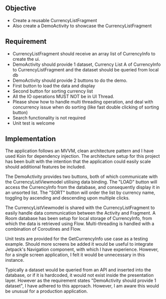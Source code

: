 ## Objective
- Create a reusable CurrencyListFragment
- Also create a DemoActivity to showcase the CurrencyListFragment

## Requirement
- CurrencyListFragment should receive an array list of CurrencyInfo to create the ui.
- DemoActivity should provide 1 dataset, Currency List A of CurrencyInfo to
CurrencyListFragment and the dataset should be queried from local db
- DemoActivity should provide 2 buttons to do the demo.
- First button to load the data and display
- Second button for sorting currency list
- All the IO operations MUST NOT be in UI Thread.
- Please show how to handle multi threading operation, and deal with concurrency
issue when do sorting (like fast double clicking of sorting button)
- Search functionality is not required
- Unit test is welcome

## Implementation
The application follows an MVVM, clean architecture pattern and I have used Koin for dependency injection. The architecture setup for this project has been built with the intention that the application could easily scale should additional features be included. 

The DemoActivity provides two buttons, both of which communicate with the CurrencyListViewmodel utilising data binding. The "LOAD" button will access the CurrencyInfo from the database, and consequently display it in an unsorted list. The "SORT" button will order the list by currency name, toggling by ascending and descending upon multiple clicks.

The CurrencyListViewmodel is shared with the CurrencyListFragment to easily handle data communication between the Activity and Fragment. A Room database has been setup for local storage of CurrencyInfo, from which the data is retrieved using Flow. Multi-threading is handled with a combination of Coroutines and Flow. 

Unit tests are provided for the GetCurrencyInfo use case as a testing example. Should more screens be added it would be useful to integrate Jetpack's Navigation component, with which I have experience. However, for a single screen application, I felt it would be unnecessary in this instance.

Typically a dataset would be queried from an API and inserted into the database, or if it is hardcoded, it would not exist inside the presentation layer. However as the requirement states "DemoActivity should provide 1 dataset", I have adhered to this approach. However, I am aware this would be unusual for a production application.
